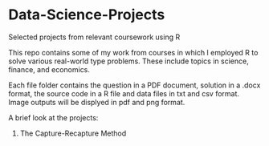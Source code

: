 # Data-Science-Projects
Selected projects from relevant coursework using R

This repo contains some of my work from courses in which I employed R to solve various real-world type problems. These include topics in science, finance, and economics.

Each file folder contains the question in a PDF document, solution in a .docx format, the source code in a R file and data files in txt and csv format. Image outputs will be displyed in pdf and png format. 

A brief look at the projects:

1) The Capture-Recapture Method 
